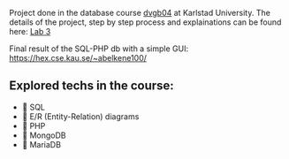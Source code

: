 Project done in the database course [dvgb04](https://www.kau.se/utbildning/program-och-kurser/kurser/DVGB04) at Karlstad University. The details of the project, step by step process and explainations can be found here: [Lab 3](./Lab_3%20(1).pdf)

Final result of the SQL-PHP db with a simple GUI:
https://hex.cse.kau.se/~abelkene100/

## Explored techs in the course:
- 🔵 SQL
- 🔵 E/R (Entity-Relation) diagrams
- 🔵 PHP
- 🔵 MongoDB
- 🔵 MariaDB
